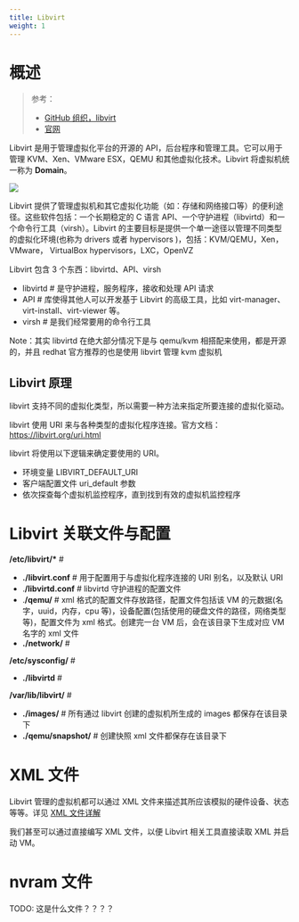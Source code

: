 ```yaml
---
title: Libvirt
weight: 1
---
```


# 概述

> 参考：
>
> - [GitHub 组织，libvirt](https://github.com/libvirt)
> - [官网](https://libvirt.org/)

Libvirt 是用于管理虚拟化平台的开源的 API，后台程序和管理工具。它可以用于管理 KVM、Xen、VMware ESX，QEMU 和其他虚拟化技术。Libvirt 将虚拟机统一称为 **Domain**。

![](https://notes-learning.oss-cn-beijing.aliyuncs.com/gglb2f/1616123800173-58542239-2205-4586-bcc0-4edde6579a3f.png)

Libvirt 提供了管理虚拟机和其它虚拟化功能（如：存储和网络接口等）的便利途径。这些软件包括：一个长期稳定的 C 语言 API、一个守护进程（libvirtd）和一个命令行工具（virsh）。Libvirt 的主要目标是提供一个单一途径以管理不同类型的虚拟化环境(也称为 drivers 或者 hypervisors )，包括：KVM/QEMU，Xen，VMware， VirtualBox hypervisors，LXC，OpenVZ

Libvirt 包含 3 个东西：libvirtd、API、virsh

- libvirtd # 是守护进程，服务程序，接收和处理 API 请求
- API # 库使得其他人可以开发基于 Libvirt 的高级工具，比如 virt-manager、virt-install、virt-viewer 等。
- virsh # 是我们经常要用的命令行工具

Note：其实 libvirtd 在绝大部分情况下是与 qemu/kvm 相搭配来使用，都是开源的，并且 redhat 官方推荐的也是使用 libvirt 管理 kvm 虚拟机

## Libvirt 原理

libvirt 支持不同的虚拟化类型，所以需要一种方法来指定所要连接的虚拟化驱动。

libvirt 使用 URI 来与各种类型的虚拟化程序连接。官方文档：<https://libvirt.org/uri.html>

libvirt 将使用以下逻辑来确定要使用的 URI。

- 环境变量 LIBVIRT_DEFAULT_URI
- 客户端配置文件 uri_default 参数
- 依次探查每个虚拟机监控程序，直到找到有效的虚拟机监控程序

# Libvirt 关联文件与配置

**/etc/libvirt/\*** #

- **./libvirt.conf** # 用于配置用于与虚拟化程序连接的 URI 别名，以及默认 URI
- .**/libvirtd.conf** # libvirtd 守护进程的配置文件
- .**/qemu/** # xml 格式的配置文件存放路径，配置文件包括该 VM 的元数据(名字，uuid，内存，cpu 等)，设备配置(包括使用的硬盘文件的路径，网络类型等)，配置文件为 xml 格式。创建完一台 VM 后，会在该目录下生成对应 VM 名字的 xml 文件
- **./network/** #

**/etc/sysconfig/** #

- **./libvirtd** #

**/var/lib/libvirt/** #

- **./images/** # 所有通过 libvirt 创建的虚拟机所生成的 images 都保存在该目录下
- **./qemu/snapshot/** # 创建快照 xml 文件都保存在该目录下

# XML 文件

Libvirt 管理的虚拟机都可以通过 XML 文件来描述其所应该模拟的硬件设备、状态等等。详见 [XML 文件详解](/docs/10.云原生/1.2.实现虚拟化的工具/虚拟化管理/Libvirt/XML%20文件详解/XML%20文件详解.md)

我们甚至可以通过直接编写 XML 文件，以便 Libvirt 相关工具直接读取 XML 并启动 VM。

# nvram 文件

TODO: 这是什么文件？？？？
